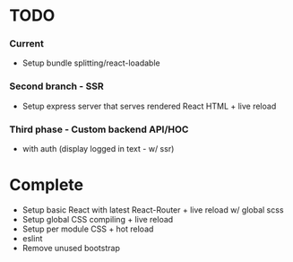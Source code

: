 # TODO
### Current
* Setup bundle splitting/react-loadable

### Second branch - SSR
* Setup express server that serves rendered React HTML + live reload

### Third phase - Custom backend API/HOC
* with auth (display logged in text - w/ ssr)

# Complete
* Setup basic React with latest React-Router + live reload w/ global scss
* Setup global CSS compiling + live reload
* Setup per module CSS + hot reload
* eslint
* Remove unused bootstrap
